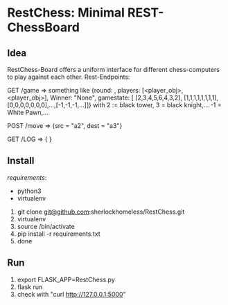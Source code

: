 # RestChess: Minimal REST-ChessBoard

## Idea

RestChess-Board offers a uniform interface for different chess-computers to play against each other.
Rest-Endpoints:

GET /game => something like {round: <int>, players: [<player_obj>, <player_obj>], Winner: "None", gamestate: [
  [2,3,4,5,6,4,3,2], [1,1,1,1,1,1,1,1], [0,0,0,0,0,0,0],...,[-1,-1,-1,...]]}
  with 2 := black tower, 3 = black knight,... -1 = White Pawn,...
  
POST /move => {src = "a2", dest = "a3"}

GET /LOG => { <history of all moves>}

## Install

*requirements*:
* python3
* virtualenv

1. git clone git@github.com:sherlockhomeless/RestChess.git
2. virtualenv <somename>
3. source <somename>/bin/activate
4. pip install -r requirements.txt
5. done

## Run

1. export FLASK_APP=RestChess.py
2. flask run
3. check with "curl http://127.0.0.1:5000"
